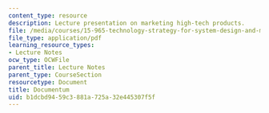 ```yaml
---
content_type: resource
description: Lecture presentation on marketing high-tech products.
file: /media/courses/15-965-technology-strategy-for-system-design-and-management-spring-2009/b1dcbd9459c3881a725a32e445307f5f_MIT15_965S09_Lec06.pdf
file_type: application/pdf
learning_resource_types:
- Lecture Notes
ocw_type: OCWFile
parent_title: Lecture Notes
parent_type: CourseSection
resourcetype: Document
title: Documentum
uid: b1dcbd94-59c3-881a-725a-32e445307f5f
---
```

